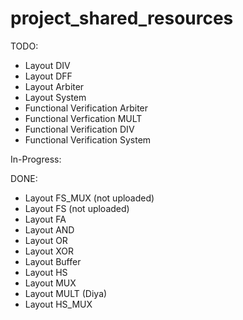 # project_shared_resources

TODO:
- Layout DIV
- Layout DFF
- Layout Arbiter
- Layout System
- Functional Verification Arbiter
- Functional Verfication MULT
- Functional Verification DIV
- Functional Verification System

In-Progress:


DONE:
- Layout FS_MUX (not uploaded)
- Layout FS (not uploaded)
- Layout FA
- Layout AND
- Layout OR
- Layout XOR
- Layout Buffer
- Layout HS
- Layout MUX
- Layout MULT (Diya)
- Layout HS_MUX
